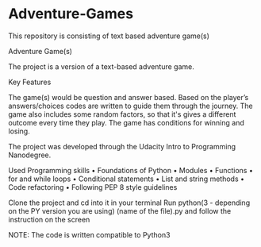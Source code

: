 # Adventure-Games
This repository is consisting of text based adventure game(s) 

Adventure Game(s)

The project is a version of a text-based adventure game.

Key Features

The game(s) would be question and answer based. Based on the player’s answers/choices codes are written to guide them through the journey. The game also includes some random factors, so that it's gives a different outcome every time they play. 
The game has conditions for winning and losing. 

The project was developed through the Udacity Intro to Programming Nanodegree.

Used Programming skills
•	Foundations of Python
•	Modules
•	Functions
•	for and while loops
•	Conditional statements
•	List and string methods
•	Code refactoring
•	Following PEP 8 style guidelines

Clone the project and cd into it in your terminal
Run python(3 - depending on the PY version you are using) (name of the file).py and follow the instruction on the screen

NOTE: The code is written compatible to Python3
